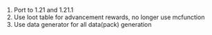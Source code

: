1. Port to 1.21 and 1.21.1
2. Use loot table for advancement rewards, no longer use mcfunction
3. Use data generator for all data(pack) generation
